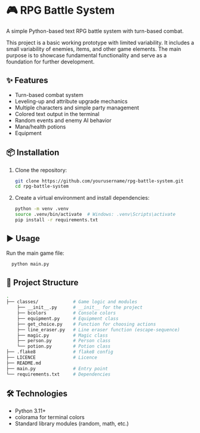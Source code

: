 # 🎮 RPG Battle System

A simple Python-based text RPG battle system with turn-based combat.

This project is a basic working prototype with limited variability. It includes a small variability of enemies, items, and other game elements. The main purpose is to showcase fundamental functionality and serve as a foundation for further development.

## ✨ Features
- Turn-based combat system
- Leveling-up and attribute upgrade mechanics
- Multiple characters and simple party management
- Colored text output in the terminal
- Random events and enemy AI behavior
- Mana/health potions
- Equipment

## 📦 Installation
1. Clone the repository:
   ```bash
   git clone https://github.com/yourusername/rpg-battle-system.git
   cd rpg-battle-system
   ```
2. Create a virtual environment and install dependencies:
   ```bash
   python -m venv .venv
   source .venv/bin/activate  # Windows: .venv\Scripts\activate
   pip install -r requirements.txt
   ```
## ▶️ Usage
Run the main game file:
  ```bash
    python main.py
  ```

## 📂 Project Structure
  ```bash
  .
  ├── classes/             # Game logic and modules
      ├── __init__.py      # __init__ for the project
      ├── bcolors          # Console colors
      ├── equipment.py     # Equipment class
      ├── get_choice.py    # Function for choosing actions
      ├── line_eraser.py   # Line eraser function (escape-sequence)
      ├── magic.py         # Magic class
      ├── person.py        # Person class
      └── potion.py        # Potion class
  ├── .flake8              # flake8 config
  ├── LICENCE              # Licence
  ├── README.md
  ├── main.py              # Entry point
  └── requirements.txt     # Dependencies
  ```
## 🛠 Technologies
- Python 3.11+
- colorama for terminal colors
- Standard library modules (random, math, etc.)
